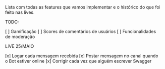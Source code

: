 Lista com todas as features que vamos implementar e o histórico do que foi feito nas lives.

TODO:

[ ] Gamificação
[ ] Scores de comentários de usuários
[ ] Funcionalidades de moderação

LIVE 25/MAIO

[x] Logar cada mensagem recebida
[x] Postar mensagem no canal quando o Bot estiver online
[x] Corrigir cada vez que alguém escrever Swagger
